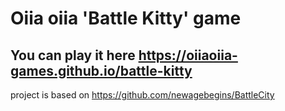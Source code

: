# Oiia oiia 'Battle Kitty' game

## You can play it here https://oiiaoiia-games.github.io/battle-kitty

project is based on https://github.com/newagebegins/BattleCity
